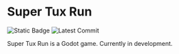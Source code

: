 # Super Tux Run
![Static Badge](https://img.shields.io/badge/Godot_Version-4.2-blue?style=flat-square)
![Latest Commit](https://img.shields.io/gitea/last-commit/supertuxrun/supertuxrun?gitea_url=https%3A%2F%2Fcodeberg.org)

Super Tux Run is a Godot game.
Currently in development.